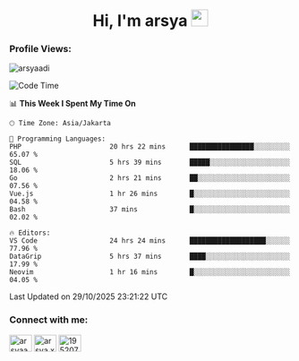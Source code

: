<h1 align="center">Hi, I'm arsya 
  <img src="https://media.giphy.com/media/hvRJCLFzcasrR4ia7z/giphy.gif" width="30px"/>
</h1>

<p align="left"> <h3>Profile Views:</h3> <img src="https://komarev.com/ghpvc/?username=arsyaadi&label=Profile%20views&color=0e75b6&style=flat" alt="arsyaadi" /> </p>

<!--START_SECTION:waka-->
![Code Time](http://img.shields.io/badge/Code%20Time-4%2C643%20hrs%2051%20mins-blue)

📊 **This Week I Spent My Time On** 

```text
🕑︎ Time Zone: Asia/Jakarta

💬 Programming Languages: 
PHP                      20 hrs 22 mins      ████████████████░░░░░░░░░   65.07 % 
SQL                      5 hrs 39 mins       █████░░░░░░░░░░░░░░░░░░░░   18.06 % 
Go                       2 hrs 21 mins       ██░░░░░░░░░░░░░░░░░░░░░░░   07.56 % 
Vue.js                   1 hr 26 mins        █░░░░░░░░░░░░░░░░░░░░░░░░   04.58 % 
Bash                     37 mins             █░░░░░░░░░░░░░░░░░░░░░░░░   02.02 % 

🔥 Editors: 
VS Code                  24 hrs 24 mins      ███████████████████░░░░░░   77.96 % 
DataGrip                 5 hrs 37 mins       ████░░░░░░░░░░░░░░░░░░░░░   17.99 % 
Neovim                   1 hr 16 mins        █░░░░░░░░░░░░░░░░░░░░░░░░   04.05 % 
```


 Last Updated on 29/10/2025 23:21:22 UTC
<!--END_SECTION:waka-->

<!-- - 📫 How to reach me **itsme@arsyaadi.software** -->


<h3 align="left">Connect with me:</h3>
<p align="left">
<a href="https://linkedin.com/in/arsyaadi" target="blank"><img align="center" src="https://raw.githubusercontent.com/rahuldkjain/github-profile-readme-generator/master/src/images/icons/Social/linked-in-alt.svg" alt="arsyaadi" height="30" width="40" /></a>
<a href="https://fb.com/arsya.xkz" target="blank"><img align="center" src="https://raw.githubusercontent.com/rahuldkjain/github-profile-readme-generator/master/src/images/icons/Social/facebook.svg" alt="arsya.xkz" height="30" width="40" /></a>
<a href="https://stackoverflow.com/users/19520749" target="blank"><img align="center" src="https://raw.githubusercontent.com/rahuldkjain/github-profile-readme-generator/master/src/images/icons/Social/stack-overflow.svg" alt="19520749" height="30" width="40" /></a>
</p>
